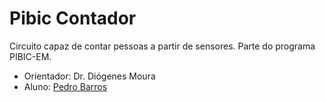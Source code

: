 # Pibic Contador
Circuito capaz de contar pessoas a partir de sensores. Parte do programa PIBIC-EM.

* Orientador: Dr. Diógenes Moura
* Aluno: [Pedro Barros](https://github.com/lightTuring)
